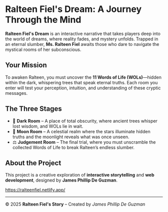 # **Ralteen Fiel's Dream: A Journey Through the Mind**  

**Ralteen Fiel's Dream** is an interactive narrative that takes players deep into the world of dreams, where reality fades, and mystery unfolds. Trapped in an eternal slumber, **Ms. Ralteen Fiel** awaits those who dare to navigate the mystical rooms of her subconscious.  

## **Your Mission**  
To awaken Ralteen, you must uncover the **11 Words of Life (WOLs)**—hidden within the dark, whispering trees that speak eternal truths. Each room you enter will test your perception, intuition, and understanding of these cryptic messages.  

## **The Three Stages**  

- 🖤 **Dark Room** – A place of total obscurity, where ancient trees whisper lost wisdom, and WOLs lie in wait.  
- 🌙 **Moon Room** – A celestial realm where the stars illuminate hidden truths and the moonlight reveals what was once unseen.  
- ⚖️ **Judgement Room** – The final trial, where you must unscramble the collected Words of Life to break Ralteen’s endless slumber.  

## **About the Project**  
This project is a creative exploration of **interactive storytelling** and **web development**, designed by **James Phillip De Guzman**.  

https://ralteenfiel.netlify.app/

---

© 2025 **Ralteen Fiel's Story** – Created by *James Phillip De Guzman*
